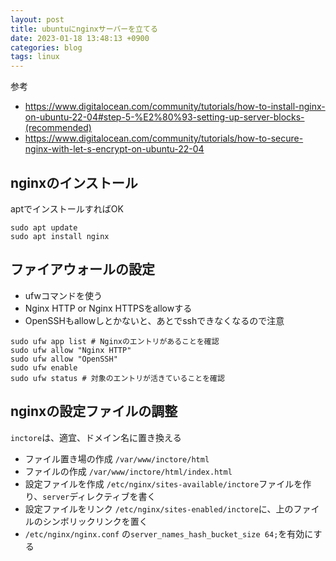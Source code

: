 ```yaml
---
layout: post
title: ubuntuにnginxサーバーを立てる
date: 2023-01-18 13:48:13 +0900
categories: blog
tags: linux
---
```


参考

- https://www.digitalocean.com/community/tutorials/how-to-install-nginx-on-ubuntu-22-04#step-5-%E2%80%93-setting-up-server-blocks-(recommended)
- https://www.digitalocean.com/community/tutorials/how-to-secure-nginx-with-let-s-encrypt-on-ubuntu-22-04

## nginxのインストール

aptでインストールすればOK

```
sudo apt update
sudo apt install nginx
```

## ファイアウォールの設定

- ufwコマンドを使う
- Nginx HTTP or Nginx HTTPSをallowする
- OpenSSHもallowしとかないと、あとでsshできなくなるので注意

```
sudo ufw app list # Nginxのエントリがあることを確認
sudo ufw allow "Nginx HTTP"
sudo ufw allow "OpenSSH"
sudo ufw enable
sudo ufw status # 対象のエントリが活きていることを確認
```

## nginxの設定ファイルの調整

`inctore`は、適宜、ドメイン名に置き換える

- ファイル置き場の作成 `/var/www/inctore/html`
- ファイルの作成 `/var/www/inctore/html/index.html`
- 設定ファイルを作成 `/etc/nginx/sites-available/inctore`ファイルを作り、`server`ディレクティブを書く
- 設定ファイルをリンク `/etc/nginx/sites-enabled/inctore`に、上のファイルのシンボリックリンクを置く
- `/etc/nginx/nginx.conf` の`server_names_hash_bucket_size 64;`を有効にする
